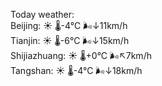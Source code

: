 Today weather:  
Beijing: ☀️ 🌡️-4°C 🌬️↓11km/h  
Tianjin: ☀️ 🌡️-6°C 🌬️↓15km/h  
Shijiazhuang: ☀️ 🌡️+0°C 🌬️↖7km/h  
Tangshan: ☀️ 🌡️-4°C 🌬️↓18km/h  
